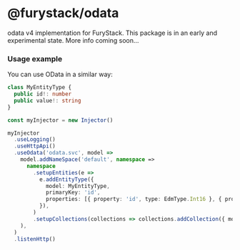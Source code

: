 # @furystack/odata

odata v4 implementation for FuryStack. This package is in an early and experimental state. More info coming soon...

### Usage example

You can use OData in a similar way:

```ts
class MyEntityType {
  public id!: number
  public value!: string
}

const myInjector = new Injector()

myInjector
  .useLogging()
  .useHttpApi()
  .useOdata('odata.svc', model =>
    model.addNameSpace('default', namespace =>
      namespace
        .setupEntities(e =>
          e.addEntityType({
            model: MyEntityType,
            primaryKey: 'id',
            properties: [{ property: 'id', type: EdmType.Int16 }, { property: 'value', type: EdmType.String }],
          }),
        )
        .setupCollections(collections => collections.addCollection({ model: MyEntityType, name: 'MyEntities' })),
    ),
  )
  .listenHttp()
```
